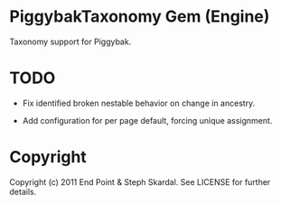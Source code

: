 PiggybakTaxonomy Gem (Engine)
========

Taxonomy support for Piggybak.


TODO
========

* Fix identified broken nestable behavior on change in ancestry.

* Add configuration for per page default, forcing unique assignment.


Copyright
========

Copyright (c) 2011 End Point & Steph Skardal. See LICENSE for further details.

